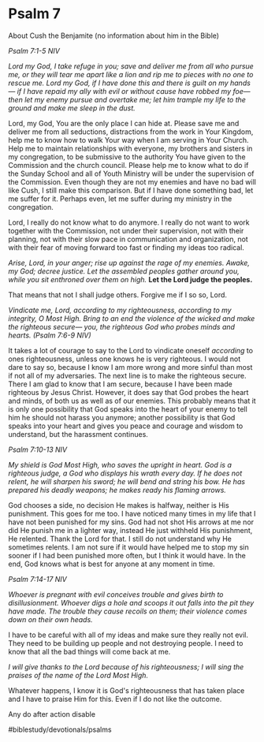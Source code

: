 # Psalm 7
About Cush the Benjamite (no information about him in the Bible)

*Psalm 7:1-5 NIV* 

*Lord my God, I take refuge in you; save and deliver me from all who pursue me, or they will tear me apart like a lion and rip me to pieces with no one to rescue me. Lord my God, if I have done this and there is guilt on my hands— if I have repaid my ally with evil or without cause have robbed my foe— then let my enemy pursue and overtake me; let him trample my life to the ground and make me sleep in the dust.* 

Lord, my God, You are the only place I can hide at. Please save me and deliver me from all seductions, distractions from the work in Your Kingdom, help me to know how to walk Your way when I am serving in Your Church. Help me to maintain relationships with everyone, my brothers and sisters in my congregation, to be submissive to the authority You have given to the Commission and the church council. Please help me to know what to do if the Sunday School and all of Youth Ministry will be under the supervision of the Commission.
Even though they are not my enemies and have no bad will like Cush, I still make this comparison.
But if I have done something bad, let me suffer for it. Perhaps even, let me suffer during my ministry in the congregation.

Lord, I really do not know what to do anymore. I really do not want to work together with the Commission, not under their supervision, not with their planning, not with their slow pace in communication and organization, not with their fear of moving forward too fast or finding my ideas too radical.

*Arise, Lord, in your anger; rise up against the rage of my enemies. Awake, my God; decree justice. Let the assembled peoples gather around you, while you sit enthroned over them on high.* **Let the Lord judge the peoples.**

That means that not I shall judge others. Forgive me if I so so, Lord.

*Vindicate me, Lord, according to my righteousness, according to my integrity, O Most High. Bring to an end the violence of the wicked and make the righteous secure— you, the righteous God who probes minds and hearts. (Psalm 7:6-9 NIV)*

It takes a lot of courage to say to the Lord to vindicate oneself *according* to ones righteousness, unless one knows he is very righteous. I would not dare to say so, because I know I am more wrong and more sinful than most if not all of my adversaries. 
The next line is to make the righteous secure. There I am glad to know that I am secure, because I have been made righteous by Jesus Christ. However, it does say that God probes the heart and minds, of both us as well as of our enemies. This probably means that it is only one possibility that God speaks into the heart of your enemy to tell him he should not harass you anymore; another possibility is that God speaks into your heart and gives you peace and courage and wisdom to understand, but the harassment continues.

*Psalm 7:10-13 NIV*

*My shield is God Most High, who saves the upright in heart. God is a righteous judge, a God who displays his wrath every day. If he does not relent, he will sharpen his sword; he will bend and string his bow. He has prepared his deadly weapons; he makes ready his flaming arrows.*

God chooses a side, no decision He makes is halfway, neither is His punishment. This goes for me too. I have noticed many times in my life that I have not been punished for my sins. God had not shot His arrows at me nor did He punish me in a lighter way, instead He just withheld His punishment, He relented. Thank the Lord for that.
I still do not understand why He sometimes relents. I am not sure if it would have helped me to stop my sin sooner if I had been punished more often, but I think it would have. In the end, God knows what is best for anyone at any moment in time.

*Psalm 7:14-17 NIV*

*Whoever is pregnant with evil conceives trouble and gives birth to disillusionment. Whoever digs a hole and scoops it out falls into the pit they have made. The trouble they cause recoils on them; their violence comes down on their own heads.*

I have to be careful with all of my ideas and make sure they really not evil. They need to be building up people and not destroying people. I need to know that all the bad things will come back at me.

*I will give thanks to the Lord because of his righteousness; I will sing the praises of the name of the Lord Most High.*

Whatever happens, I know it is God's righteousness that has taken place and I have to praise Him for this. Even if I do not like the outcome.

Any do after action disable

#biblestudy/devotionals/psalms